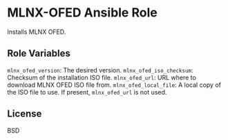 MLNX-OFED Ansible Role
=========

Installs MLNX OFED.

Role Variables
--------------

`mlnx_ofed_version`: The desired version.
`mlnx_ofed_iso_checksum`: Checksum of the installation ISO file.
`mlnx_ofed_url`: URL where to download MLNX OFED ISO file from.
`mlnx_ofed_local_file`: A local copy of the ISO file to use. If present,
`mlnx_ofed_url` is not used.

License
-------

BSD

